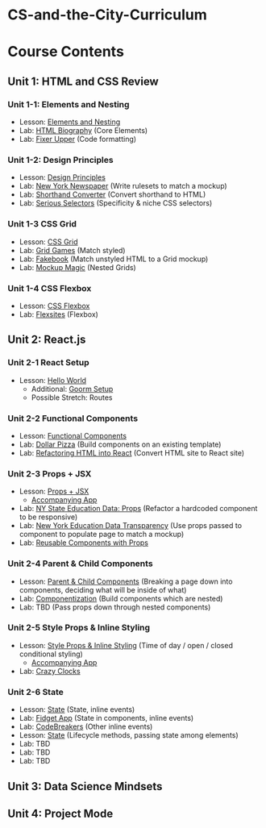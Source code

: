 # CS-and-the-City-Curriculum

# Course Contents

## Unit 1: HTML and CSS Review
### Unit 1-1: Elements and Nesting
* Lesson: [Elements and Nesting](html/1-html.md)
* Lab: <a href="https://github.com/upperlinecode/html_biography" target="_blank_">HTML Biography</a> (Core Elements)
* Lab: <a href="https://github.com/upperlinecode/FixerUpper" target="_blank_">Fixer Upper</a> (Code formatting)


### Unit 1-2: Design Principles
* Lesson: [Design Principles](html/2-html.md)
* Lab: <a href="https://github.com/upperlinecode/NewYorkNewspaper" target="_blank_">New York Newspaper</a> (Write rulesets to match a mockup)
* Lab: <a href="https://github.com/upperlinecode/ShorthandConverter" target="_blank_">Shorthand Converter</a> (Convert shorthand to HTML)
* Lab: <a href="https://github.com/upperlinecode/SeriousSelectors" target="_blank_">Serious Selectors</a> (Specificity & niche CSS selectors)

### Unit 1-3 CSS Grid
* Lesson: [CSS Grid](html/3-html.md)
* Lab: <a href="https://github.com/upperlinecode/GridGames" target="_blank_">Grid Games</a> (Match styled)
* Lab: <a href="https://github.com/upperlinecode/WebsiteEdition" target="_blank_">Fakebook</a> (Match unstyled HTML to a Grid mockup)
* Lab: <a href="https://github.com/upperlinecode/MockupMagic" target="_blank_">Mockup Magic</a> (Nested Grids)

### Unit 1-4 CSS Flexbox
* Lesson: [CSS Flexbox](html/4-html.md)
* Lab: <a href="https://github.com/upperlinecode/Flexbox" target="_blank_">Flexsites</a> (Flexbox)

## Unit 2: React.js
### Unit 2-1 React Setup
* Lesson: [Hello World](react/1-react.md)
	* Additional: [Goorm Setup](react/1-react-goorm.md)
	* Possible Stretch: Routes

### Unit 2-2 Functional Components
* Lesson: [Functional Components](react/2-react.md)
* Lab: [Dollar Pizza](https://github.com/upperlinecode/dollar-pizza-react-final) (Build components on an existing template)
* Lab: [Refactoring HTML into React](https://github.com/upperlinecode/html-to-react-refactor) (Convert HTML site to React site)

### Unit 2-3 Props + JSX
* Lesson: [Props + JSX](react/3-react.md)
	* [Accompanying App](https://github.com/upperlinecode/street-meat-react)
* Lab: [NY State Education Data: Props](https://github.com/upperlinecode/react-NYSED-lab) (Refactor a hardcoded component to be responsive)
* Lab: [New York Education Data Transparency](https://github.com/upperlinecode/lab-props-education-data-display) (Use props passed to component to populate page to match a mockup)
* Lab: [Reusable Components with Props](https://github.com/upperlinecode/street-hard-reusable-components-props-lab/)

### Unit 2-4 Parent & Child Components
* Lesson: [Parent & Child Components](react/4-react.md) (Breaking a page down into components, deciding what will be inside of what)
* Lab: [Componentization](https://github.com/upperlinecode/react-parent-child-lab) (Build components which are nested)
* Lab: TBD (Pass props down through nested components)

### Unit 2-5 Style Props & Inline Styling
* Lesson: [Style Props & Inline Styling](react/5-react.md) (Time of day / open / closed conditional styling)
	* [Accompanying App](https://github.com/upperlinecode/inline-and-conditional-style-lecture)
* Lab: [Crazy Clocks](https://github.com/upperlinecode/crazy-clocks/)

### Unit 2-6 State
* Lesson: [State](react/6a-react.md) (State, inline events)
* Lab: [Fidget App](https://github.com/upperlinecode/react-state-lab) (State in components, inline events)
* Lab: [CodeBreakers](https://github.com/upperlinecode/keep-talking) (Other inline events)
* Lesson: [State](react/6b-react.md) (Lifecycle methods, passing state among elements)
* Lab: TBD
* Lab: TBD
* Lab: TBD

## Unit 3: Data Science Mindsets

## Unit 4: Project Mode

